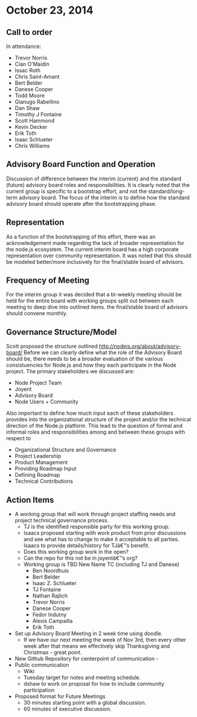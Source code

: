 # October 23, 2014

## Call to order
In attendance:

* Trevor Norris
* Cian O'Maidin
* Issac Roth
* Chris Saint-Amant
* Bert Belder
* Danese Cooper
* Todd Moore
* Gianugo Rabellino
* Dan Shaw
* Timothy J Fontaine
* Scott Hammond
* Kevin Decker
* Erik Toth
* Isaac Schlueter
* Chris Williams

## Advisory Board Function and Operation
Discussion of difference between the interim (current) and the standard (future) advisory board roles and responsibilities. It is clearly noted that the current group is specific to a bootstrap effort, and not the standard/long-term advisory board. The focus of the interim is to define how the standard advisory board should operate after the bootstrapping phase.

## Representation
As a function of the bootstrapping of this effort, there was an acknowledgement made regarding the lack of broader representation for the node.js ecosystem. The current interim board has a high corporate representation over community representation. It was noted that this should be modeled better/more inclusively for the final/stable board of advisors.

## Frequency of Meeting
For the interim group it was decided that a bi-weekly meeting should be held for the entire board with working groups split out between each meeting to deep dive into outlined items. the final/stable board of advisors should convene monthly.

## Governance Structure/Model
Scott proposed the structure outlined http://nodejs.org/about/advisory-board/ Before we can clearly define what the role of the Advisory Board should be, there needs to be a broader evaluation of the various consistuencies for Node.js and how they each participate in the Node project. The primary stakeholders we discussed are:

* Node Project Team
* Joyent
* Advisory Board
* Node Users + Community

Also important to define how much input each of these stakeholders provides into the organizational structure of the project and/or the technical direction of the Node.js platform. This lead to the question of formal and informal roles and responsibilities among and between these groups with respect to

* Organizational Structure and Governance
* Project Leadership
* Product Management
* Providing Roadmap Input
* Defining Roadmap
* Technical Contributions

## Action Items

* A working group that will work through project staffing needs and project technical governance process.
  * TJ is the identified responsible party for this working group.
  * Isaacs proposed starting with work product from prior discussions and see what has to change to make it acceptable to all parties.  Isaacs to provide details/history for TJâ€™s benefit.
  * Does this working group work in the open?
  * Can the repo for this not be in joyentâ€™s org?
  * Working group is TBD New Name TC (including TJ and Danese)
    * Ben Noordhuis
    * Bert Belder
    * Isaac Z. Schlueter
    * TJ Fontaine
    * Nathan Rajlich
    * Trevor Norris
    * Danese Cooper
    * Fedor Indutny
    * Alexis Campailla
    * Erik Toth
* Set up Advisory Board Meeting in 2 week time using doodle.
  * If we have our next meeting the week of Nov 3rd, then every other week after that means we effectively skip Thanksgiving and Christmas - great point.
* New Github Repository for centerpoint of communication -
* Public communication
  * Wiki
  * Tuesday target for notes and meeting schedule.
  * dshaw to work on proposal for how to include community participation
* Proposed format for Future Meetings
  * 30 minutes starting point with a global discussion.
  * 60 minutes of executive discussion.